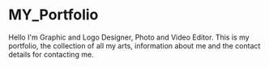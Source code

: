 # MY_Portfolio
Hello I'm Graphic and Logo Designer, Photo and Video Editor. This is my portfolio, the collection of all my arts, information about me and the contact details for contacting me.
